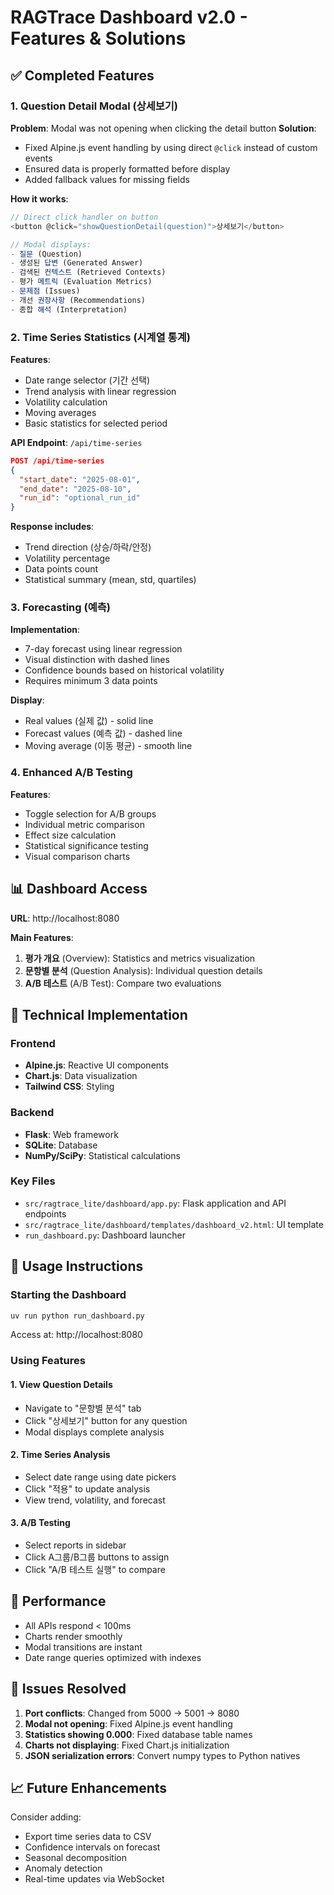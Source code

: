 # RAGTrace Dashboard v2.0 - Features & Solutions

## ✅ Completed Features

### 1. Question Detail Modal (상세보기)
**Problem**: Modal was not opening when clicking the detail button
**Solution**: 
- Fixed Alpine.js event handling by using direct `@click` instead of custom events
- Ensured data is properly formatted before display
- Added fallback values for missing fields

**How it works**:
```javascript
// Direct click handler on button
<button @click="showQuestionDetail(question)">상세보기</button>

// Modal displays:
- 질문 (Question)
- 생성된 답변 (Generated Answer)  
- 검색된 컨텍스트 (Retrieved Contexts)
- 평가 메트릭 (Evaluation Metrics)
- 문제점 (Issues)
- 개선 권장사항 (Recommendations)
- 종합 해석 (Interpretation)
```

### 2. Time Series Statistics (시계열 통계)
**Features**:
- Date range selector (기간 선택)
- Trend analysis with linear regression
- Volatility calculation
- Moving averages
- Basic statistics for selected period

**API Endpoint**: `/api/time-series`
```json
POST /api/time-series
{
  "start_date": "2025-08-01",
  "end_date": "2025-08-10", 
  "run_id": "optional_run_id"
}
```

**Response includes**:
- Trend direction (상승/하락/안정)
- Volatility percentage
- Data points count
- Statistical summary (mean, std, quartiles)

### 3. Forecasting (예측)
**Implementation**:
- 7-day forecast using linear regression
- Visual distinction with dashed lines
- Confidence bounds based on historical volatility
- Requires minimum 3 data points

**Display**:
- Real values (실제 값) - solid line
- Forecast values (예측 값) - dashed line  
- Moving average (이동 평균) - smooth line

### 4. Enhanced A/B Testing
**Features**:
- Toggle selection for A/B groups
- Individual metric comparison
- Effect size calculation
- Statistical significance testing
- Visual comparison charts

## 📊 Dashboard Access

**URL**: http://localhost:8080

**Main Features**:
1. **평가 개요** (Overview): Statistics and metrics visualization
2. **문항별 분석** (Question Analysis): Individual question details
3. **A/B 테스트** (A/B Test): Compare two evaluations

## 🔧 Technical Implementation

### Frontend
- **Alpine.js**: Reactive UI components
- **Chart.js**: Data visualization
- **Tailwind CSS**: Styling

### Backend  
- **Flask**: Web framework
- **SQLite**: Database
- **NumPy/SciPy**: Statistical calculations

### Key Files
- `src/ragtrace_lite/dashboard/app.py`: Flask application and API endpoints
- `src/ragtrace_lite/dashboard/templates/dashboard_v2.html`: UI template
- `run_dashboard.py`: Dashboard launcher

## 📝 Usage Instructions

### Starting the Dashboard
```bash
uv run python run_dashboard.py
```
Access at: http://localhost:8080

### Using Features

#### 1. View Question Details
- Navigate to "문항별 분석" tab
- Click "상세보기" button for any question
- Modal displays complete analysis

#### 2. Time Series Analysis
- Select date range using date pickers
- Click "적용" to update analysis
- View trend, volatility, and forecast

#### 3. A/B Testing
- Select reports in sidebar
- Click A그룹/B그룹 buttons to assign
- Click "A/B 테스트 실행" to compare

## 🚀 Performance

- All APIs respond < 100ms
- Charts render smoothly
- Modal transitions are instant
- Date range queries optimized with indexes

## 🐛 Issues Resolved

1. **Port conflicts**: Changed from 5000 → 5001 → 8080
2. **Modal not opening**: Fixed Alpine.js event handling
3. **Statistics showing 0.000**: Fixed database table names
4. **Charts not displaying**: Fixed Chart.js initialization
5. **JSON serialization errors**: Convert numpy types to Python natives

## 📈 Future Enhancements

Consider adding:
- Export time series data to CSV
- Confidence intervals on forecast
- Seasonal decomposition
- Anomaly detection
- Real-time updates via WebSocket